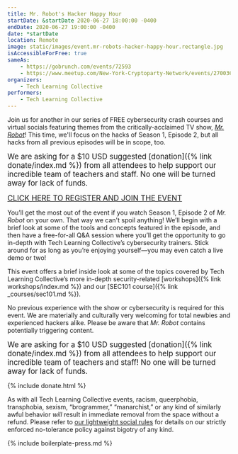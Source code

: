 ```yaml
---
title: Mr. Robot's Hacker Happy Hour
startDate: &startDate 2020-06-27 18:00:00 -0400
endDate: 2020-06-27 19:00:00 -0400
date: *startDate
location: Remote
image: static/images/event.mr-robots-hacker-happy-hour.rectangle.jpg
isAccessibleForFree: true
sameAs:
    - https://gobrunch.com/events/72593
    - https://www.meetup.com/New-York-Cryptoparty-Network/events/270036597/
organizers:
    - Tech Learning Collective
performers:
    - Tech Learning Collective
---
```


Join us for another in our series of FREE cybersecurity crash courses and virtual socials featuring themes from the critically-acclaimed TV show, <cite>[Mr. Robot](https://www.themoviedb.org/tv/62560-mr-robot)</cite>! This time, we'll focus on the hacks of Season 1, Episode 2, but all hacks from all previous episodes will be in scope, too.

<big>We are asking for a $10 USD suggested [donation]({% link donate/index.md %}) from all attendees to help support our incredible team of teachers and staff. No one will be turned away for lack of funds.</big>

<big>[CLICK HERE TO REGISTER AND JOIN THE EVENT](https://gobrunch.com/events/72593)</big>

You&rsquo;ll get the most out of the event if you watch Season 1, Episode 2 of <cite>Mr. Robot</cite> on your own. That way we can't spoil anything! We&rsquo;ll begin with a brief look at some of the tools and concepts featured in the episode, and then have a free-for-all Q&amp;A session where you&rsquo;ll get the opportunity to go in-depth with Tech Learning Collective&rsquo;s cybersecurity trainers. Stick around for as long as you&rsquo;re enjoying yourself&mdash;you may even catch a live demo or two!

This event offers a brief inside look at some of the topics covered by Tech Learning Collective&rsquo;s more in-depth security-related [workshops]({% link workshops/index.md %}) and our [SEC101 course]({% link _courses/sec101.md %}).

No previous experience with the show or cybersecurity is required for this event. We are materially and culturally very welcoming for total newbies and experienced hackers alike. Please be aware that <cite>Mr. Robot</cite> contains potentially triggering content.

<big>We are asking for a $10 USD suggested [donation]({% link donate/index.md %}) from all attendees to help support our incredible team of teachers and staff! No one will be turned away for lack of funds.</big>

{% include donate.html %}

As with all Tech Learning Collective events, racism, queerphobia, transphobia, sexism, “brogrammer,” “manarchist,” or any kind of similarly awful behavior *will* result in immediate removal from the space without a refund. Please refer to [our lightweight social rules](https://github.com/AnarchoTechNYC/meta/wiki/Social-rules) for details on our strictly enforced no-tolerance policy against bigotry of any kind.

{% include boilerplate-press.md %}
